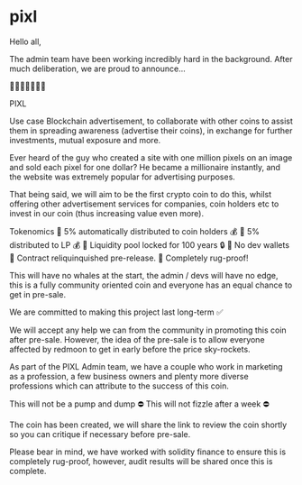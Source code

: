 # pixl

Hello all,

The admin team have been working incredibly hard in the background. After much deliberation, we are proud to announce...

🥁🥁🥁🥁🥁🥁🥁


PIXL

Use case
Blockchain advertisement, to collaborate with other coins to assist them in spreading awareness (advertise their coins), in exchange for further investments, mutual exposure and more.

Ever heard of the guy who created a site with one million pixels on an image and sold each pixel for one dollar? He became a millionaire instantly, and the website was extremely popular for advertising purposes.

That being said, we will aim to be the first crypto coin to do this, whilst offering other advertisement services for companies, coin holders etc to invest in our coin (thus increasing value even more).

Tokenomics
🌟 5% automatically distributed to coin holders 💰
🌟 5% distributed to LP 💰
🌟 Liquidity pool locked for 100 years 🔒
🌟 No dev wallets
🌟 Contract reliquinquished pre-release. 
🌟 Completely rug-proof! 

This will have no whales at the start, the admin / devs will have no edge, this is a fully community oriented coin and everyone has an equal chance to get in pre-sale.

We are committed to making this project last long-term ✅

We will accept any help we can from the community in promoting this coin after pre-sale. However, the idea of the pre-sale is to allow everyone affected by redmoon to get in early before the price sky-rockets.

As part of the PIXL Admin team, we have a couple who work in marketing as a profession, a few business owners and plenty more diverse professions which can attribute to the success of this coin.

This will not be a pump and dump ⛔
This will not fizzle after a week ⛔

The coin has been created, we will share the link to review the coin shortly so you can critique if necessary before pre-sale.

Please bear in mind, we have worked with solidity finance to ensure this is completely rug-proof, however, audit results will be shared once this is complete.
